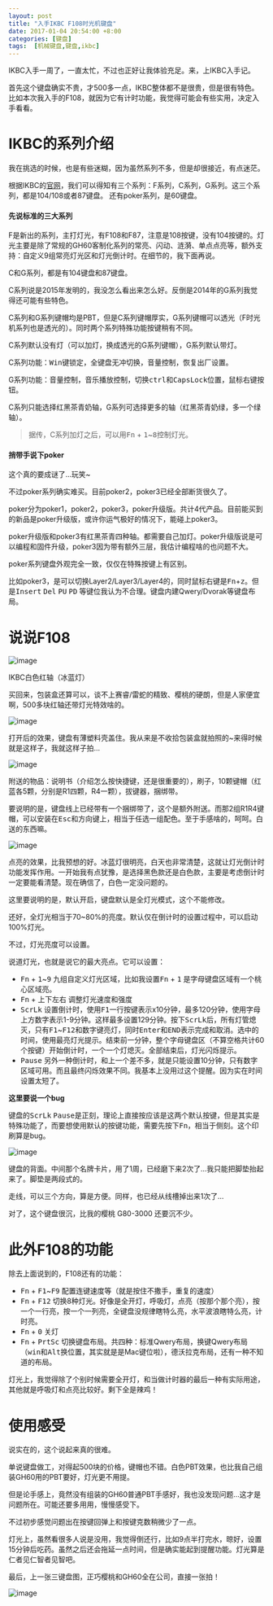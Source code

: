 ```yaml
---
layout: post
title: "入手IKBC F108时光机键盘"
date: 2017-01-04 20:54:00 +8:00
categories: [键盘]
tags:  [机械键盘,键盘,ikbc]
---
```


IKBC入手一周了，一直太忙，不过也正好让我体验充足。来，上IKBC入手记。

首先这个键盘确实不贵，才500多一点，IKBC整体都不是很贵，但是很有特色。比如本次我入手的F108，就因为它有计时功能，我觉得可能会有些实用，决定入手看看。

# IKBC的系列介绍

我在挑选的时候，也是有些迷糊，因为虽然系列不多，但是却很接近，有点迷茫。

根据IKBC的[官网](http://www.ikbc.com.cn/)，我们可以得知有三个系列：F系列，C系列，G系列。这三个系列，都是104/108或者87键盘。
还有poker系列，是60键盘。

#### 先说标准的三大系列

F是新出的系列，主打灯光，有F108和F87，注意是108按键，没有104按键的。灯光主要是除了常规的GH60客制化系列的常亮、闪动、涟漪、单点点亮等，额外支持：自定义9组常亮灯光区和灯光倒计时。在细节的，我下面再说。

C和G系列，都是有104键盘和87键盘。

C系列说是2015年发明的，我没怎么看出来怎么好。反倒是2014年的G系列我觉得还可能有些特色。

C系列和G系列键帽均是PBT，但是C系列键帽厚实，G系列键帽可以透光（F时光机系列也是透光的）。同时两个系列特殊功能按键稍有不同。

C系列默认没有灯（可以加灯，换成透光的G系列键帽），G系列默认带灯。

C系列功能：<kbd>Win</kbd>键锁定，全键盘无冲切换，音量控制，恢复出厂设置。

G系列功能：音量控制，音乐播放控制，切换<kbd>ctrl</kbd>和<kbd>CapsLock</kbd>位置，鼠标右键按钮。

C系列只能选择红黑茶青奶轴，G系列可选择更多的轴（红黑茶青奶绿，多一个绿轴）。

> 据传，C系列加灯之后，可以用<kbd>Fn</kbd> + <kbd>1</kbd>~<kbd>8</kbd>控制灯光。

#### 捎带手说下poker

这个真的要成谜了...玩笑~

不过poker系列确实难买。目前poker2，poker3已经全部断货很久了。

poker分为poker1，poker2，poker3，poker升级版。共计4代产品。目前能买到的新品是poker升级版，或许你运气极好的情况下，能碰上poker3。

poker升级版和poker3有红黑茶青四种轴。都需要自己加灯。poker升级版说是可以编程和固件升级，poker3因为带有额外三层，我估计编程啥的也问题不大。

poker系列键盘外观完全一致，仅仅在特殊按键上有区别。

比如poker3，是可以切换Layer2/Layer3/Layer4的，同时鼠标右键是<kbd>Fn</kbd>+<kbd>z</kbd>。但是<kbd>Insert</kbd> <kbd>Del</kbd> <kbd>PU</kbd> <kbd>PD</kbd> 等键位我认为不合理。键盘内建Qwery/Dvorak等键盘布局。

# 说说F108

![image](http://cdn0.yukapril.com/blog/2017-1-4-ikbc-f108-1.jpg-wm.black)

IKBC白色红轴（冰蓝灯）

买回来，包装盒还算可以，谈不上赛睿/雷蛇的精致、樱桃的硬朗，但是人家便宜啊，500多块红轴还带灯光特效啥的。

![image](http://cdn0.yukapril.com/blog/2017-1-4-ikbc-f108-2.jpg-wm.black)

打开后的效果，键盘有薄塑料壳盖住。我从来是不收拾包装盒就拍照的~来得时候就是这样子，我就这样子拍...

![image](http://cdn0.yukapril.com/blog/2017-1-4-ikbc-f108-3.jpg-wm.black)

附送的物品：说明书（介绍怎么按快捷键，还是很重要的），刷子，10颗键帽（红蓝各5颗，分别是R1四颗，R4一颗），拔键器，捆绑带。

要说明的是，键盘线上已经带有一个捆绑带了，这个是额外附送。而那2组R1R4键帽，可以安装在<kbd>Esc</kbd>和方向键上，相当于任选一组配色。至于手感啥的，呵呵。白送的东西嘛。

![image](http://cdn0.yukapril.com/blog/2017-1-4-ikbc-f108-4.jpg-wm.black)

点亮的效果，比我预想的好。冰蓝灯很明亮，白天也非常清楚，这就让灯光倒计时功能发挥作用。一开始我有点犹豫，是选择黑色款还是白色款，主要是考虑倒计时一定要能看清楚。现在确信了，白色一定没问题的。

这里要说明的是，默认开启，键盘默认是全灯光模式，这个不能修改。

还好，全灯光相当于70~80%的亮度。默认仅在倒计时的设置过程中，可以启动100%灯光。

不过，灯光亮度可以设置。

说道灯光，也就是说它的最大亮点。它可以设置：

* <kbd>Fn</kbd> + <kbd>1</kbd>~<kbd>9</kbd> 九组自定义灯光区域，比如我设置<kbd>Fn</kbd> + <kbd>1</kbd> 是字母键盘区域有一个桃心区域亮。
* <kbd>Fn</kbd> + 上下左右 调整灯光速度和强度
* <kbd>ScrLk</kbd> 设置倒计时，使用<kbd>F1</kbd>一行按键表示x10分钟，最多120分钟，使用字母上方数字表示1-9分钟。这样最多设置129分钟。按下<kbd>ScrLk</kbd>后，所有灯管熄灭，只有<kbd>F1</kbd>~<kbd>F12</kbd>和数字键亮灯，同时<kbd>Enter</kbd>和<kbd>END</kbd>表示完成和取消。选中的时间，使用最亮灯光提示。结束前一分钟，整个字母键盘区（不算空格共计60个按键）开始倒计时，一个一个灯熄灭。全部结束后，灯光闪烁提示。
* <kbd>Pause</kbd> 另外一种倒计时，和上一个差不多，就是只能设置10分钟，只有数字区域可用。而且最终闪烁效果不同。我基本上没用过这个提醒。因为实在时间设置太短了。

**这里要说一个bug**

键盘的<kbd>ScrLk</kbd> <kbd>Pause</kbd>是正刻，理论上直接按应该是这两个默认按键，但是其实是特殊功能了，而要想使用默认的按键功能，需要先按下<kbd>Fn</kbd>，相当于侧刻。这个印刷算是bug。


![image](http://cdn0.yukapril.com/blog/2017-1-4-ikbc-f108-6.jpg-wm.black)

键盘的背面。中间那个名牌卡片，用了1周，已经磨下来2次了...我只能把脚垫抬起来了。脚垫是两段式的。

走线，可以三个方向，算是方便。同样，也已经从线槽掉出来1次了...

对了，这个键盘很沉，比我的樱桃 G80-3000 还要沉不少。

# 此外F108的功能

除去上面说到的，F108还有的功能：

* <kbd>Fn</kbd> + <kbd>F1</kbd>~<kbd>F9</kbd> 配置连键速度等（就是按住不撒手，重复的速度）
* <kbd>Fn</kbd> + <kbd>F12</kbd> 切换8种灯光。好像是全开灯，呼吸灯，点亮（按那个那个亮），按一个一行亮，按一个一列亮，全键盘没规律瞎特么亮，水平波浪瞎特么亮，计时亮。
* <kbd>Fn</kbd> + <kbd>0</kbd> 关灯
* <kbd>Fn</kbd> + <kbd>PrtSc</kbd> 切换键盘布局。共四种：标准Qwery布局，换键Qwery布局（<kbd>win</kbd>和<kbd>Alt</kbd>换位置，其实就是是Mac键位啦），德沃拉克布局，还有一种不知道的布局。

灯光上，我觉得除了个别时候需要全开灯，和当做计时器的最后一种有实际用途，其他就是呼吸灯和点亮比较好。剩下全是辣鸡！

# 使用感受

说实在的，这个说起来真的很难。

单说键盘做工，对得起500块的价格，键帽也不错。白色PBT效果，也比我自己组装GH60用的PBT要好，灯光更不用提。

但是论手感上，竟然没有组装的GH60普通PBT手感好，我也没发现问题...这才是问题所在。可能还要多用用，慢慢感受下。

不过初步感觉问题出在按键回弹上和按键克数稍微少了一点。

灯光上，虽然看很多人说是没用，我觉得倒还行，比如9点半打完水，晾好，设置15分钟后吃药。虽然之后还会拖延一点时间，但是确实能起到提醒功能。灯光算是仁者见仁智者见智吧。

最后，上一张三键盘图，正巧樱桃和GH60全在公司，直接一张拍！

![image](http://cdn0.yukapril.com/blog/2017-1-4-ikbc-f108-5.jpg-wm.black)